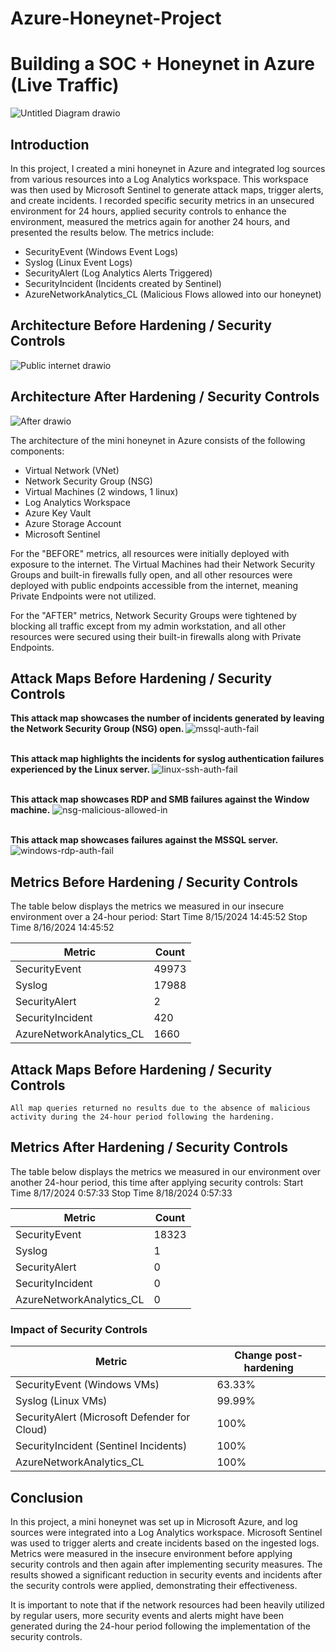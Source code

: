 # Azure-Honeynet-Project

# Building a SOC + Honeynet in Azure (Live Traffic)
![Untitled Diagram drawio](https://github.com/user-attachments/assets/4b32c70b-7aad-4b01-b6e1-b2a9250860e3)


## Introduction

In this project, I created a mini honeynet in Azure and integrated log sources from various resources into a Log Analytics workspace. This workspace was then used by Microsoft Sentinel to generate attack maps, trigger alerts, and create incidents. I recorded specific security metrics in an unsecured environment for 24 hours, applied security controls to enhance the environment, measured the metrics again for another 24 hours, and presented the results below. The metrics include:

- SecurityEvent (Windows Event Logs)
- Syslog (Linux Event Logs)
- SecurityAlert (Log Analytics Alerts Triggered)
- SecurityIncident (Incidents created by Sentinel)
- AzureNetworkAnalytics_CL (Malicious Flows allowed into our honeynet)

## Architecture Before Hardening / Security Controls
![Public internet drawio](https://github.com/user-attachments/assets/55da37de-ef17-4d92-b2d4-e71912709278)

## Architecture After Hardening / Security Controls
![After drawio](https://github.com/user-attachments/assets/163657b4-a13a-4a83-920f-6f253bf2ccba)

The architecture of the mini honeynet in Azure consists of the following components:

- Virtual Network (VNet)
- Network Security Group (NSG)
- Virtual Machines (2 windows, 1 linux)
- Log Analytics Workspace
- Azure Key Vault
- Azure Storage Account
- Microsoft Sentinel

For the "BEFORE" metrics, all resources were initially deployed with exposure to the internet. The Virtual Machines had their Network Security Groups and built-in firewalls fully open, and all other resources were deployed with public endpoints accessible from the internet, meaning Private Endpoints were not utilized.

For the "AFTER" metrics, Network Security Groups were tightened by blocking all traffic except from my admin workstation, and all other resources were secured using their built-in firewalls along with Private Endpoints.

## Attack Maps Before Hardening / Security Controls
 <b>This attack map showcases the number of incidents generated by leaving the Network Security Group (NSG) open. </b>
![mssql-auth-fail](https://github.com/user-attachments/assets/704ae5f3-f1fb-4fa1-ba0a-a392e8285ca1)
<br />
<br />
 
 <b>This attack map highlights the incidents for syslog authentication failures experienced by the Linux server. </b>
![linux-ssh-auth-fail](https://github.com/user-attachments/assets/ad5044b1-8653-4e02-a26f-ec1aa5bdd1db)
<br />
<br />
 
<b>This attack map showcases RDP and SMB failures against the Window machine.</b>
![nsg-malicious-allowed-in](https://github.com/user-attachments/assets/194c0c06-1d46-4f37-b2d2-4003d53a0fca)
<br />
<br />
 
<b>This attack map showcases failures against the MSSQL server.</b>
![windows-rdp-auth-fail](https://github.com/user-attachments/assets/0e8f6898-36e9-43e4-8e17-19894b2bd55b)



## Metrics Before Hardening / Security Controls

The table below displays the metrics we measured in our insecure environment over a 24-hour period:
Start Time 8/15/2024 14:45:52
Stop Time 8/16/2024 14:45:52

| Metric                   | Count
| ------------------------ | -----
| SecurityEvent            | 49973
| Syslog                   | 17988
| SecurityAlert            | 2
| SecurityIncident         | 420
| AzureNetworkAnalytics_CL | 1660

## Attack Maps Before Hardening / Security Controls

```All map queries returned no results due to the absence of malicious activity during the 24-hour period following the hardening.```

## Metrics After Hardening / Security Controls

The table below displays the metrics we measured in our environment over another 24-hour period, this time after applying security controls:
Start Time 8/17/2024 0:57:33
Stop Time	8/18/2024 0:57:33

| Metric                   | Count
| ------------------------ | -----
| SecurityEvent            | 18323
| Syslog                   | 1
| SecurityAlert            | 0
| SecurityIncident         | 0
| AzureNetworkAnalytics_CL | 0

### Impact of Security Controls 

| Metric                                       | Change post-hardening
| -------------------------------------------- | -----
| SecurityEvent (Windows VMs)                  | 63.33%
| Syslog (Linux VMs)                           | 99.99%
| SecurityAlert (Microsoft Defender for Cloud) | 100%
| SecurityIncident (Sentinel Incidents)        | 100%
| AzureNetworkAnalytics_CL                     | 100%

## Conclusion

In this project, a mini honeynet was set up in Microsoft Azure, and log sources were integrated into a Log Analytics workspace. Microsoft Sentinel was used to trigger alerts and create incidents based on the ingested logs. Metrics were measured in the insecure environment before applying security controls and then again after implementing security measures. The results showed a significant reduction in security events and incidents after the security controls were applied, demonstrating their effectiveness.

It is important to note that if the network resources had been heavily utilized by regular users, more security events and alerts might have been generated during the 24-hour period following the implementation of the security controls.
